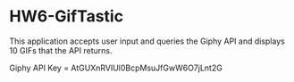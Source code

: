 # HW6-GifTastic

This application accepts user input and queries the Giphy API and displays 10 GIFs that the API
returns. 

Giphy API Key = AtGUXnRVIUl0BcpMsuJfGwW6O7jLnt2G
